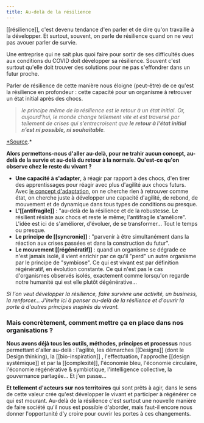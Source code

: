 ```yaml
---
title: Au-delà de la résilience
---
```


[[résilience]], c'est devenu tendance d'en parler et de dire qu'on travaille à la développer. Et surtout, souvent, on parle de résilience quand on ne veut pas avouer parler de survie.

Une entreprise qui ne sait plus quoi faire pour sortir de ses difficultés dues aux conditions du COVID doit développer sa résilience. Souvent c'est surtout qu'elle doit trouver des solutions pour ne pas s'effondrer dans un futur proche.

Parler de résilience de cette manière nous éloigne (peut-être) de ce qu'est la résilience en profondeur : cette capacité pour un organisme à retrouver un état initial après des chocs.

> _le principe même de la résilience est le retour à un état initial. Or, aujourd’hui, le monde change tellement vite et est traversé par tellement de crises qui s’entrecroisent que **le retour à l’état initial n’est ni possible, ni souhaitable**._

[\*Source](https://www.ladn.eu/entreprises-innovantes/nouvelles-gouvernances/stop-resilience-adaptation-christian-clot/).\*

**Alors permettons-nous d'aller au-delà, pour ne trahir aucun concept, au-delà de la survie et au-delà du retour à la normale. Qu'est-ce qu'on observe chez le reste du vivant ?**

-   **Une capacité à s'adapter**, à réagir par rapport à des chocs, d'en tirer des apprentissages pour réagir avec plus d'agilité aux chocs futurs. Avec [le concept d'adaptation](https://www.ladn.eu/entreprises-innovantes/nouvelles-gouvernances/stop-resilience-adaptation-christian-clot/), on ne cherche rien à retrouver comme état, on cherche juste à développer une capacité d'agilité, de rebond, de mouvement et de dynamique dans tous types de conditions ou presque.
-   **L'[[antifragile]]** : "au-delà de la résilience et de la robustesse. Le résilient résiste aux chocs et reste le même; l'antifragile s'améliore". L'idée est ici de s'améliorer, d'évoluer, de se transformer... Tout le temps ou presque.
-   **Le principe de [[syncronie]]** : "parvenir à être simultanément dans la réaction aux crises passées et dans la construction du futur".
-   **Le mouvement [[régénératif]]** : quand un organisme se dégrade ce n'est jamais isolé, il vient enrichir par ce qu'il "perd" un autre organisme par le principe de "symbiose". Ce qui est vivant est par définition régénératif, en évolution constante. Ce qui n'est pas le cas d'organismes observés isolés, exactement comme lorsqu'on regarde notre humanité qui est elle plutôt dégénérative...

_Si l'on veut développer la résilience, faire survivre une activité, un business, la renforcer... J'invite ici à penser au-delà de la résilience et d'ouvrir la porte à d'autres principes inspirés du vivant._

### Mais concrètement, comment mettre ça en place dans nos organisations ?

**Nous avons déjà tous les outils, méthodes, principes et processus** nous permettant d'aller au-delà : l'agilité, les démarches [[Designs]] (dont le Design thinking), la [[bio-inspiration]] , l'effectuation, l'approche [[design systémique]] et par la [[complexité]], l'économie bleu, l'économie circulaire, l'économie régénérative & symbiotique, l'intelligence collective, la gouvernance partagée... Et j'en passe...

**Et tellement d'acteurs sur nos territoires** qui sont prêts à agir, dans le sens de cette valeur crée qu'est développer le vivant et participer à régénérer ce qui est mourant. Au-delà de la résilience c'est surtout une nouvelle manière de faire société qu'il nous est possible d'aborder, mais faut-il encore nous donner l'opportunité d'y croire pour ouvrir les portes à ces changements.